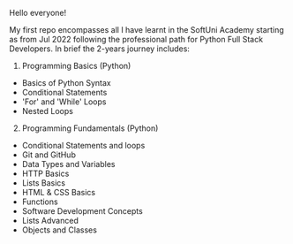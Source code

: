 Hello everyone!

My first repo encompasses all I have learnt in the SoftUni Academy starting as from Jul 2022 following the professional path for Python Full Stack Developers. In brief the 2-years journey includes:

1. Programming Basics (Python)
  - Basics of Python Syntax
  - Conditional Statements
  - 'For' and 'While' Loops
  - Nested Loops
  
 2. Programming Fundamentals (Python)
  - Conditional Statements and loops
  - Git and GitHub
  - Data Types and Variables
  - HTTP Basics
  - Lists Basics
  - HTML & CSS Basics
  - Functions 
  - Software Development Concepts
  - Lists Advanced
  - Objects and Classes
  
    
